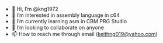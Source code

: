 - 👋 Hi, I’m @kng1972
- 👀 I’m interested in assembly language in c64
- 🌱 I’m currently learning asm in CBM PRG Studio
- 💞️ I’m looking to collaborate on anyone
- 📫 How to reach me through email (keithng019@yahoo.com)

<!---
kng1972/kng1972 is a ✨ special ✨ repository because its `README.md` (this file) appears on your GitHub profile.
You can click the Preview link to take a look at your changes.
--->
